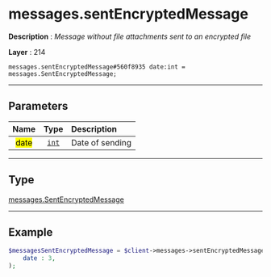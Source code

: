 # messages.sentEncryptedMessage

**Description** : *Message without file attachments sent to an encrypted file*

**Layer** : 214

```tl
messages.sentEncryptedMessage#560f8935 date:int = messages.SentEncryptedMessage;
```

---

## Parameters

| Name | Type | Description |
| :---: | :---: | :--- |
| <mark>date</mark> | [`int`](type/int) | Date of sending |

---

## Type

[messages.SentEncryptedMessage](type/messages.SentEncryptedMessage)

---

## Example

```php
$messagesSentEncryptedMessage = $client->messages->sentEncryptedMessage(
	date : 3,
);
```